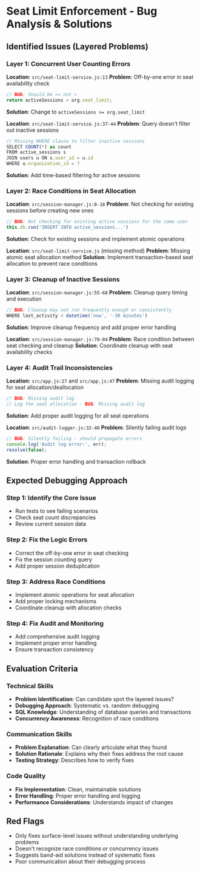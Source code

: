 # Seat Limit Enforcement - Bug Analysis & Solutions

## Identified Issues (Layered Problems)

### Layer 1: Concurrent User Counting Errors

**Location**: `src/seat-limit-service.js:13`
**Problem**: Off-by-one error in seat availability check
```javascript
// BUG: Should be >= not >
return activeSessions > org.seat_limit;
```
**Solution**: Change to `activeSessions >= org.seat_limit`

**Location**: `src/seat-limit-service.js:37-44`
**Problem**: Query doesn't filter out inactive sessions
```javascript
// Missing WHERE clause to filter inactive sessions
SELECT COUNT(*) as count
FROM active_sessions s
JOIN users u ON s.user_id = u.id
WHERE u.organization_id = ?
```
**Solution**: Add time-based filtering for active sessions

### Layer 2: Race Conditions in Seat Allocation

**Location**: `src/session-manager.js:8-18`
**Problem**: Not checking for existing sessions before creating new ones
```javascript
// BUG: Not checking for existing active sessions for the same user
this.db.run('INSERT INTO active_sessions...')
```
**Solution**: Check for existing sessions and implement atomic operations

**Location**: `src/seat-limit-service.js` (missing method)
**Problem**: Missing atomic seat allocation method
**Solution**: Implement transaction-based seat allocation to prevent race conditions

### Layer 3: Cleanup of Inactive Sessions

**Location**: `src/session-manager.js:55-68`
**Problem**: Cleanup query timing and execution
```javascript
// BUG: Cleanup may not run frequently enough or consistently
WHERE last_activity < datetime('now', '-30 minutes')
```
**Solution**: Improve cleanup frequency and add proper error handling

**Location**: `src/session-manager.js:70-84`
**Problem**: Race condition between seat checking and cleanup
**Solution**: Coordinate cleanup with seat availability checks

### Layer 4: Audit Trail Inconsistencies

**Location**: `src/app.js:27` and `src/app.js:47`
**Problem**: Missing audit logging for seat allocation/deallocation
```javascript
// BUG: Missing audit log
// Log the seat allocation - BUG: Missing audit log
```
**Solution**: Add proper audit logging for all seat operations

**Location**: `src/audit-logger.js:32-40`
**Problem**: Silently failing audit logs
```javascript
// BUG: Silently failing - should propagate errors
console.log('Audit log error:', err);
resolve(false);
```
**Solution**: Proper error handling and transaction rollback

## Expected Debugging Approach

### Step 1: Identify the Core Issue
- Run tests to see failing scenarios
- Check seat count discrepancies
- Review current session data

### Step 2: Fix the Logic Errors
- Correct the off-by-one error in seat checking
- Fix the session counting query
- Add proper session deduplication

### Step 3: Address Race Conditions
- Implement atomic operations for seat allocation
- Add proper locking mechanisms
- Coordinate cleanup with allocation checks

### Step 4: Fix Audit and Monitoring
- Add comprehensive audit logging
- Implement proper error handling
- Ensure transaction consistency

## Evaluation Criteria

### Technical Skills
- **Problem Identification**: Can candidate spot the layered issues?
- **Debugging Approach**: Systematic vs. random debugging
- **SQL Knowledge**: Understanding of database queries and transactions
- **Concurrency Awareness**: Recognition of race conditions

### Communication Skills
- **Problem Explanation**: Can clearly articulate what they found
- **Solution Rationale**: Explains why their fixes address the root cause
- **Testing Strategy**: Describes how to verify fixes

### Code Quality
- **Fix Implementation**: Clean, maintainable solutions
- **Error Handling**: Proper error handling and logging
- **Performance Considerations**: Understands impact of changes

## Red Flags
- Only fixes surface-level issues without understanding underlying problems
- Doesn't recognize race conditions or concurrency issues
- Suggests band-aid solutions instead of systematic fixes
- Poor communication about their debugging process